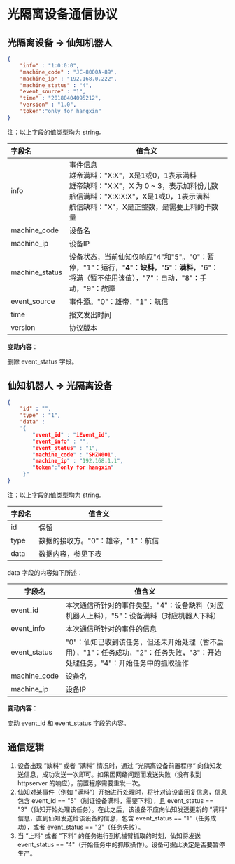 

# 光隔离设备通信协议

## 光隔离设备 -> 仙知机器人

```json
{
	"info" : "1:0:0:0",
	"machine_code" : "JC-8000A-89",
	"machine_ip" : "192.168.0.222",
	"machine_status" : "4",
	"event_source" : "1",
	"time" : "20180404095212",
	"version" : "1.0",
    "token":"only for hangxin"
}
```

注：以上字段的值类型均为 string。

| 字段名         | 值含义                                                       |
| :------------- | ------------------------------------------------------------ |
| info           | 事件信息<br/>雄帝满料："X:X"，X是1或0，1表示满料<br/>雄帝缺料："X:X"，X 为 0 ~ 3，表示加料份儿数<br/>航信满料："X:X:X:X"，X是1或0，1表示满料<br/>航信缺料："X"，X是正整数，是需要上料的卡数量 |
| machine_code   | 设备名                                                       |
| machine_ip     | 设备IP                                                       |
| machine_status | 设备状态，当前仙知仅响应"4"和"5"。"0"：暂停，"1"：运行，"**4**"：**缺料**，"**5**"：**满料**，"6"：将满（暂不使用该值），"7"：自动，"8"：手动，"9"：故障 |
| event_source   | 事件源。"0"：雄帝，"1"：航信                                 |
| time           | 报文发出时间                                                 |
| version        | 协议版本                                                     |

**变动内容**：

删除 event_status 字段。

## 仙知机器人 -> 光隔离设备

```json
{
	"id" : "",
	"type" : "1",
	"data" : 
    "{ 
		"event_id" : "iEvent_id",
        "event_info" : "",
		"event_status" : "1",
        "machine_code" : "SHZN001",
        "machine_ip" : "192.168.1.1",
    	"token":"only for hangxin"
     }" 
}
```

注：以上字段的值类型均为 string。

| 字段名 | 值含义                             |
| ------ | ---------------------------------- |
| id     | 保留                               |
| type   | 数据的接收方。"0"：雄帝，"1"：航信 |
| data   | 数据内容，参见下表                 |

data 字段的内容如下所述：

| 字段名       | 值含义                                                       |
| ------------ | ------------------------------------------------------------ |
| event_id     | 本次通信所针对的事件类型。"4"：设备缺料（对应机器人上料），"5"：设备满料（对应机器人下料） |
| event_info   | 本次通信所针对的事件的信息                                   |
| event_status | "0"：仙知已收到该任务，但还未开始处理（暂不启用），"1"：任务成功，"2"：任务失败，"3"：开始处理任务，"4"：开始任务中的抓取操作 |
| machine_code | 设备名                                                       |
| machine_ip   | 设备IP                                                       |

**变动内容**：

变动 event_id 和 event_status 字段的内容。

## 通信逻辑

1. 设备出现 ”缺料“ 或者 ”满料“ 情况时，通过 ”光隔离设备前置程序“ 向仙知发送信息，成功发送一次即可。如果因网络问题而发送失败（没有收到 httpserver 的响应），前置程序需要重发一次。
2. 仙知对某事件（例如 ”满料“）开始进行处理时，将针对该设备回复信息，信息包含 event_id == "5"（制证设备满料，需要下料），且 event_status == "3"（仙知开始处理该任务）。在此之后，该设备不应向仙知发送更新的 ”满料“ 信息，直到仙知发送给该设备的信息，包含 event_status == "1"（任务成功），或者 event_status == "2"（任务失败）。
3. 当 ”上料“ 或者 ”下料“ 的任务进行到机械臂抓取的时刻，仙知将发送 event_status == "4"（开始任务中的抓取操作）。设备可据此决定是否要暂停生产。